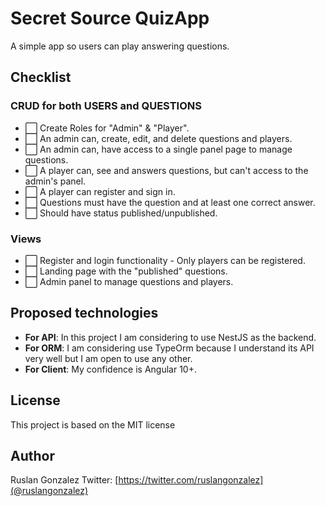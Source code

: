 # Secret Source QuizApp

A simple app so users can play answering questions.

## Checklist

### CRUD for both USERS and QUESTIONS
- ⬜ Create Roles for "Admin" & "Player".
- ⬜ An admin can, create, edit, and delete questions and players.
- ⬜ An admin can, have access to a single panel page to manage questions.
- ⬜ A player can, see and answers questions, but can't access to the admin's panel.
- ⬜ A player can register and sign in.
- ⬜ Questions must have the question and at least one correct answer.
- ⬜ Should have status published/unpublished.
  
### Views

- ⬜ Register and login functionality - Only players can be registered.
- ⬜ Landing page with the "published" questions.
- ⬜ Admin panel to manage questions and players.

## Proposed technologies

- **For API**: In this project I am considering to use NestJS as the backend.
- **For ORM**: I am considering use TypeOrm because I understand its API very well but I am open to use any other.
- **For Client**: My confidence is Angular 10+.

## License

This project is based on the MIT license

## Author
Ruslan Gonzalez
Twitter: [https://twitter.com/ruslangonzalez](@ruslangonzalez)
